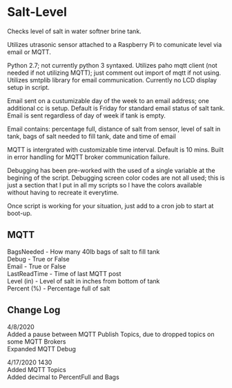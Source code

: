 # Salt-Level
Checks level of salt in water softner brine tank.

Utilizes utrasonic sensor attached to a Raspberry Pi to comunicate level via email or MQTT.

Python 2.7; not currently python 3 syntaxed.
Utilizes paho mqtt client (not needed if not utilizing MQTT); just comment out import of mqtt if not using.
Utilizes smtplib library for email communication.
Currently no LCD display setup in script.

Email sent on a custumizable day of the week to an email address; one additional cc is setup.
Default is Friday for standard email status of salt tank.
Email is sent regardless of day of week if tank is empty.

Email contains: percentage full, distance of salt from sensor, level of salt in tank, bags of salt needed to fill tank, date and time of email

MQTT is intergrated with customizable time interval.  Default is 10 mins.
Built in error handling for MQTT broker communication failure.

Debugging has been pre-worked with the used of a single variable at the begining of the script.
Debugging screen color codes are not all used; this is just a section that I put in all my scripts so I have the colors available without having to recreate it everytime.

Once script is working for your situation, just add to a cron job to start at boot-up.

## MQTT
BagsNeeded - How many 40lb bags of salt to fill tank  
Debug - True or False  
Email - True or False  
LastReadTime - Time of last MQTT post  
Level (in) - Level of salt in inches from bottom of tank  
Percent (%) - Percentage full of salt

## Change Log
4/8/2020  
Added a pause between MQTT Publish Topics, due to dropped topics on some MQTT Brokers  
Expanded MQTT Debug  

4/17/2020 1430  
Added MQTT Topics  
Added decimal to PercentFull and Bags  
